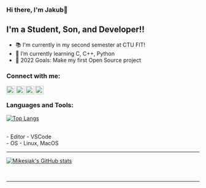 ### Hi there, I'm Jakub👋 

## I'm a Student, Son, and Developer!!

- 📚 I'm currently in my second semester at CTU FIT!
- 🌱 I’m currently learning C, C++, Python
- 🥅 2022 Goals: Make my first Open Source project

### Connect with me:

[<img align="left" alt="codeSTACKr | YouTube" width="22px" src="https://cdn.jsdelivr.net/npm/simple-icons@v3/icons/youtube.svg" />][youtube]
[<img align="left" alt="codeSTACKr | Twitter" width="22px" src="https://cdn.jsdelivr.net/npm/simple-icons@v3/icons/twitter.svg" />][twitter]
[<img align="left" alt="codeSTACKr | LinkedIn" width="22px" src="https://cdn.jsdelivr.net/npm/simple-icons@v3/icons/linkedin.svg" />][linkedin]
[<img align="left" alt="codeSTACKr | Instagram" width="22px" src="https://cdn.jsdelivr.net/npm/simple-icons@v3/icons/instagram.svg" />][instagram]

<br />

### Languages and Tools:


[![Top Langs](https://github-readme-stats.vercel.app/api/top-langs/?username=mikesjak&theme=github_dark)](https://github.com/anuraghazra/github-readme-stats)

<br />
- Editor - VSCode
<br />
- OS - Linux, MacOS
<br />

---

[![Mikesjak's GitHub stats](https://github-readme-stats.vercel.app/api?username=mikesjak&theme=github_dark)](https://github.com/mikesjak/github-readme-stats)

<br />

---

[twitter]: https://twitter.com/mikesjak
[youtube]: https://www.youtube.com/channel/UCBNrdjR4b70gMnjh8_wSP7w
[instagram]: https://www.instagram.com/kubamikesu/
[linkedin]: https://www.linkedin.com/in/mikesjak/